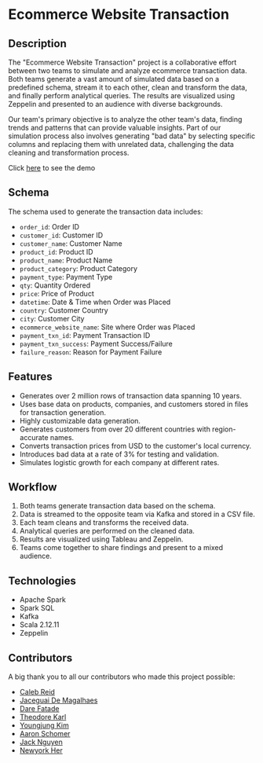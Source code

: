 # Ecommerce Website Transaction

## Description
The "Ecommerce Website Transaction" project is a collaborative effort between two teams to simulate and analyze ecommerce transaction data. Both teams generate a vast amount of simulated data based on a predefined schema, stream it to each other, clean and transform the data, and finally perform analytical queries. The results are visualized using Zeppelin and presented to an audience with diverse backgrounds. 

Our team's primary objective is to analyze the other team's data, finding trends and patterns that can provide valuable insights. Part of our simulation process also involves generating "bad data" by selecting specific columns and replacing them with unrelated data, challenging the data cleaning and transformation process.

Click [here](https://drive.google.com/file/d/13EnXR1t0JLOYI8LY9EOjFcxR0lCpiTWw/view?usp=drive_link) to see the demo

## Schema
The schema used to generate the transaction data includes:
- `order_id`: Order ID
- `customer_id`: Customer ID
- `customer_name`: Customer Name
- `product_id`: Product ID
- `product_name`: Product Name
- `product_category`: Product Category
- `payment_type`: Payment Type
- `qty`: Quantity Ordered
- `price`: Price of Product
- `datetime`: Date & Time when Order was Placed
- `country`: Customer Country
- `city`: Customer City
- `ecommerce_website_name`: Site where Order was Placed
- `payment_txn_id`: Payment Transaction ID
- `payment_txn_success`: Payment Success/Failure
- `failure_reason`: Reason for Payment Failure

## Features
- Generates over 2 million rows of transaction data spanning 10 years.
- Uses base data on products, companies, and customers stored in files for transaction generation.
- Highly customizable data generation.
- Generates customers from over 20 different countries with region-accurate names.
- Converts transaction prices from USD to the customer's local currency.
- Introduces bad data at a rate of 3% for testing and validation.
- Simulates logistic growth for each company at different rates.

## Workflow
1. Both teams generate transaction data based on the schema.
2. Data is streamed to the opposite team via Kafka and stored in a CSV file.
3. Each team cleans and transforms the received data.
4. Analytical queries are performed on the cleaned data.
5. Results are visualized using Tableau and Zeppelin.
6. Teams come together to share findings and present to a mixed audience.

## Technologies
- Apache Spark
- Spark SQL
- Kafka
- Scala 2.12.11
- Zeppelin

## Contributors
A big thank you to all our contributors who made this project possible:

- [Caleb Reid](https://github.com/calebreid2829)
- [Jaceguai De Magalhaes](https://github.com/jaceguaidemagalhaes)
- [Dare Fatade](https://github.com/ofatade)
- [Theodore Karl](https://github.com/TK-Rev)
- [Youngjung Kim](https://github.com/YoungjungKim016)
- [Aaron Schomer](https://github.com/AarSchoSkIg)
- [Jack Nguyen](https://github.com/Jackeywawa)
- [Newyork Her](https://github.com/newyorkher)
